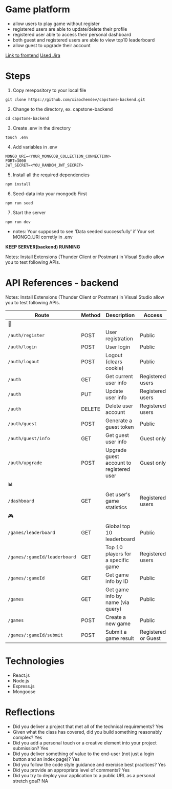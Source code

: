 # Game platform
- allow users to play game without register
- registered users are able to update/delete their profile
- registered user able to access their personal dashboard
- both guest and registered users are able to view top10 leaderboard
- allow guest to upgrade their account

[Link to frontend](https://github.com/xiaochendev/capstone-frontend)
[Used Jira](./jira.png)

# Steps
1. Copy rerepository to your local file
```
git clone https://github.com/xiaochendev/capstone-backend.git
```

2. Change to the directory, ex. capstone-backend
```
cd capstone-backend
```

3. Create .env in the directory 
```
touch .env
```

4. Add variables in .env
```
MONGO_URI=<YOUR_MONGODB_COLLECTION_CONNECTION>
PORT=3000
JWT_SECRET=<YOU_RANDOM_JWT_SECRET>
```

5. Install all the required dependencies
```
npm install
```

6. Seed-data into your mongodb First 
```
npm run seed
```

7. Start the server
```
npm run dev
```

- notes: Your supposed to see 'Data seeded successfully' if Your set MONGO_URI corretly in .env

**KEEP SERVER(backend) RUNNING**


Notes: Install Extensions (Thunder Client or Postman) in Visual Studio allow you to test following APIs.

# API References - backend
Notes: Install Extensions (Thunder Client or Postman) in Visual Studio allow you to test following APIs.

| **Route**          | **Method** | **Description**                          | **Access**       |
| ------------------ | ---------- | ---------------------------------------- | ---------------- |
| 🔐 | | | |
| `/auth/register`   | POST       | User registration                        | Public           |
| `/auth/login`      | POST       | User login                               | Public           |
| `/auth/logout`     | POST       | Logout (clears cookie)                   | Public           |
| `/auth`            | GET        | Get current user info                    | Registered users |
| `/auth`            | PUT        | Update user info                         | Registered users |
| `/auth`            | DELETE     | Delete user account                      | Registered users |
| `/auth/guest`      | POST       | Generate a guest token                   | Public           |
| `/auth/guest/info` | GET        | Get guest user info                      | Guest only       |
| `/auth/upgrade`    | POST       | Upgrade guest account to registered user | Guest only       |
| 📊 | | | |
| `/dashboard`       | GET        | Get user's game statistics               | Registered users |
| 🎮 | | | |
| `/games/leaderboard`         | GET        | Global top 10 leaderboard          | Public              |
| `/games/:gameId/leaderboard` | GET        | Top 10 players for a specific game | Registered users    |
| `/games/:gameId`             | GET        | Get game info by ID                | Public              |
| `/games`                     | GET        | Get game info by name (via query)  | Public              |
| `/games`                     | POST       | Create a new game                  | Public              |
| `/games/:gameId/submit`      | POST       | Submit a game result               | Registered or Guest |


# Technologies
- React.js
- Node.js
- Express.js
- Mongoose

# Reflections
- Did you deliver a project that met all of the technical requirements?
    Yes
- Given what the class has covered, did you build something reasonably complex?
    Yes
- Did you add a personal touch or a creative element into your project submission?
    Yes
- Did you deliver something of value to the end-user (not just a login button and an index page)?
    Yes
- Did you follow the code style guidance and exercise best practices?
    Yes
- Did you provide an appropriate level of comments?
    Yes
- Did you try to deploy your application to a public URL as a personal stretch goal?
    NA